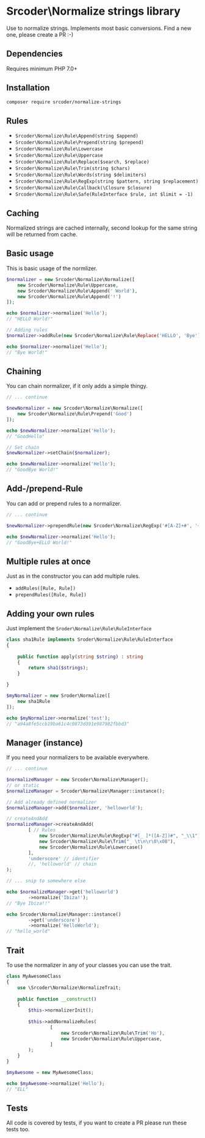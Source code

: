 # Srcoder\Normalize strings library
Use to normalize strings. Implements most basic conversions.
Find a new one, please create a PR :-)

## Dependencies
Requires minimum PHP 7.0+

## Installation
```bash
composer require srcoder/normalize-strings
```

## Rules
* `Srcoder\Normalize\Rule\Append(string $append)`
* `Srcoder\Normalize\Rule\Prepend(string $prepend)`
* `Srcoder\Normalize\Rule\Lowercase`
* `Srcoder\Normalize\Rule\Uppercase`
* `Srcoder\Normalize\Rule\Replace($search, $replace)`
* `Srcoder\Normalize\Rule\Trim(string $chars)`
* `Srcoder\Normalize\Rule\Words(string $delimiters)`
* `Srcoder\Normalize\Rule\RegExp(string $pattern, string $replacement)`
* `Srcoder\Normalize\Rule\Callback(\Closure $closure)`
* `Srcoder\Normalize\Rule\Safe(RuleInterface $rule, int $limit = -1)`

## Caching
Normalized strings are cached internally,
second lookup for the same string will be returned from cache. 

## Basic usage
This is basic usage of the normlizer.

```php
$normalizer = new Srcoder\Normalize\Normalize([
    new Srcoder\Normalize\Rule\Uppercase,
    new Srcoder\Normalize\Rule\Append(' World'),
    new Srcoder\Normalize\Rule\Append('!')
]);

echo $normalizer->normalize('Hello');
// "HELLO World!"

// Adding rules
$normalizer->addRule(new Srcoder\Normalize\Rule\Replace('HELLO', 'Bye'));

echo $normalizer->normalize('Hello');
// "Bye World!"
```

## Chaining
You can chain normalizer, if it only adds a simple thingy.

```php
// ... continue

$newNormalizer = new Srcoder\Normalize\Normalize([
    new Srcoder\Normalize\Rule\Prepend('Good')
]);

echo $newNormalizer->normalize('Hello');
// "GoodHello"

// Set chain
$newNormalizer->setChain($normalizer);

echo $newNormalizer->normalize('Hello');
// "GoodBye World!"
```

## Add-/prepend-Rule
You can add or prepend rules to a normalizer.

```php
// ... continue

$newNormalizer->prependRule(new Srcoder\Normalize\RegExp('#[A-Z]+#', '+'));

echo $newNormalizer->normalize('Hello');
// "GoodBye+ELLO World!"
```

## Multiple rules at once
Just as in the constructor you can add multiple rules.

* `addRules([Rule, Rule])`
* `prependRules([Rule, Rule])`

## Adding your own rules

Just implement the `Sroder\Normalize\Rule\RuleInterface`

```php
class sha1Rule implements Sroder\Normalize\Rule\RuleInterface
{
    
    public function apply(string $string) : string
    {
        return sha1($strings);    
    }

}

$myNormalizer = new Sroder\Normalize([
    new sha1Rule
]);

echo $myNormalizer->normalize('test');
// "a94a8fe5ccb19ba61c4c0873d391e987982fbbd3"
```


## Manager (instance)
If you need your normalizers to be available everywhere.

```php
// ... continue

$normalizeManager = new Srcoder\Normalize\Manager();
// or static
$normalizeManager = Srcoder\Normalize\Manager::instance();

// Add already defined normalizer
$normalizeManager->add($normalizer, 'helloworld');

// createAndAdd
$normalizeManager->createAndAdd(
        [ // Rules
            new Srcoder\Normalize\Rule\RegExp("#[_ ]*([A-Z])#", "_\\1"),
            new Srcoder\Normalize\Rule\Trim("_ \t\n\r\0\x0B"),
            new Srcoder\Normalize\Rule\Lowercase()
        ],
        'underscore' // identifier
        //, 'helloworld' // chain
);

// ... snip to somewhere else

echo $normalizeManager->get('helloworld')
        ->normalize('Ibiza!');
// "Bye Ibiza!!"

echo Srcoder\Normalize\Manager::instance()
        ->get('underscore')
        ->normalize('HelloWorld');
// "hello_world"
```

## Trait
To use the normalizer in any of your classes you can use the trait.

```php
class MyAwesomeClass
{
    use \Srcoder\Normalize\NormalizeTrait;
    
    public function __construct()
    {
        $this->normalizerInit();
        
        $this->addNormalizeRules(
                [
                    new Srcoder\Normalize\Rule\Trim('Ho'),
                    new Srcoder\Normalize\Rule\Uppercase,
                ]
        );
    }
}

$myAwesome = new MyAwesomeClass;

echo $myAwesome->normalize('Hello');
// "ELL"
```
## Tests
All code is covered by tests, if you want to create a PR please run these tests too.
